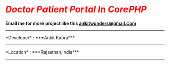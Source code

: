 # <font color='red'>***Doctor Patient Portal In CorePHP***</font>

**Email me for more project like this [ankitwonders@gmail.com](ankitswonders@gmail.com)**
<hr>
*Developer* : ***Ankit Kabra*** <br/>
<hr>
*Location*  : ***Rajasthan,India***
<hr>
